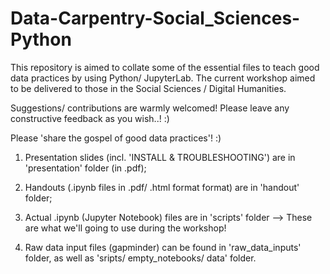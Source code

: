 # Data-Carpentry-Social_Sciences-Python
This repository is aimed to collate some of the essential files to teach good data practices by using Python/ JupyterLab.
The current workshop aimed to be delivered to those in the Social Sciences / Digital Humanities.

Suggestions/ contributions are warmly welcomed! Please leave any constructive feedback as you wish..! :)

Please 'share the gospel of good data practices'! :)

1. Presentation slides (incl. 'INSTALL & TROUBLESHOOTING') are in 'presentation' folder (in .pdf);

2. Handouts (.ipynb files in .pdf/ .html format format) are in 'handout' folder;

3. Actual .ipynb (Jupyter Notebook) files are in 'scripts' folder --> These are what we'll going to use during the workshop!

4. Raw data input files (gapminder) can be found in 'raw_data_inputs' folder, as well as 'sripts/ empty_notebooks/ data' folder.
